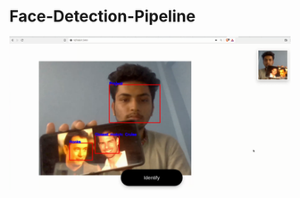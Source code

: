 # Face-Detection-Pipeline

![readme image](https://github.com/PrajwalKoirala/Face-Detection-Pipeline/blob/main/facedetectionapp.png)
